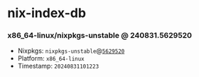 # nix-index-db
### x86_64-linux/nixpkgs-unstable @ 240831.5629520
- Nixpkgs: `nixpkgs-unstable`@[`5629520`](https://github.com/NixOS/nixpkgs/commit/5629520edecb69630a3f4d17d3d33fc96c13f6fe)
- Platform: `x86_64-linux`
- Timestamp: `20240831101223`

